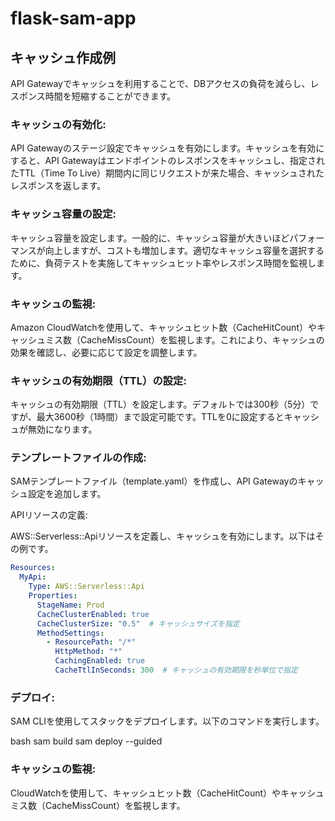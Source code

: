# flask-sam-app

## キャッシュ作成例
API Gatewayでキャッシュを利用することで、DBアクセスの負荷を減らし、レスポンス時間を短縮することができます。
### キャッシュの有効化:

API Gatewayのステージ設定でキャッシュを有効にします。キャッシュを有効にすると、API Gatewayはエンドポイントのレスポンスをキャッシュし、指定されたTTL（Time To Live）期間内に同じリクエストが来た場合、キャッシュされたレスポンスを返します。

### キャッシュ容量の設定:

キャッシュ容量を設定します。一般的に、キャッシュ容量が大きいほどパフォーマンスが向上しますが、コストも増加します。適切なキャッシュ容量を選択するために、負荷テストを実施してキャッシュヒット率やレスポンス時間を監視します。

### キャッシュの監視:

Amazon CloudWatchを使用して、キャッシュヒット数（CacheHitCount）やキャッシュミス数（CacheMissCount）を監視します。これにより、キャッシュの効果を確認し、必要に応じて設定を調整します。

### キャッシュの有効期限（TTL）の設定:

キャッシュの有効期限（TTL）を設定します。デフォルトでは300秒（5分）ですが、最大3600秒（1時間）まで設定可能です。TTLを0に設定するとキャッシュが無効になります。

### テンプレートファイルの作成:

SAMテンプレートファイル（template.yaml）を作成し、API Gatewayのキャッシュ設定を追加します。

APIリソースの定義:

AWS::Serverless::Apiリソースを定義し、キャッシュを有効にします。以下はその例です。

```yaml
Resources:
  MyApi:
    Type: AWS::Serverless::Api
    Properties:
      StageName: Prod
      CacheClusterEnabled: true
      CacheClusterSize: "0.5"  # キャッシュサイズを指定
      MethodSettings:
        - ResourcePath: "/*"
          HttpMethod: "*"
          CachingEnabled: true
          CacheTtlInSeconds: 300  # キャッシュの有効期限を秒単位で指定
```

### デプロイ:

SAM CLIを使用してスタックをデプロイします。以下のコマンドを実行します。

bash
sam build
sam deploy --guided

### キャッシュの監視:

CloudWatchを使用して、キャッシュヒット数（CacheHitCount）やキャッシュミス数（CacheMissCount）を監視します。
